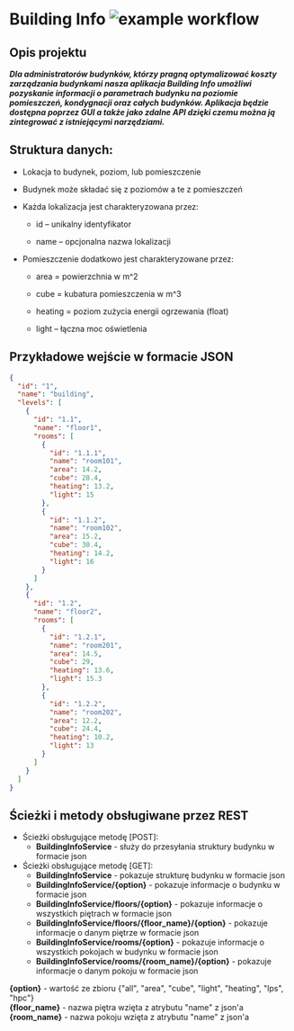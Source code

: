 # Building Info ![example workflow](https://github.com/Mational/BuildingInfoIO/actions/workflows/ci.yml/badge.svg)

## Opis projektu

***Dla administratorów budynków, którzy pragną optymalizować koszty zarządzania budynkami
nasza aplikacja Building Info umożliwi pozyskanie informacji o parametrach budynku na poziomie
pomieszczeń, kondygnacji oraz całych budynków.
Aplikacja będzie dostępna poprzez GUI a także jako zdalne API dzięki czemu można ją zintegrować z istniejącymi narzędziami.***


## Struktura danych:

* Lokacja to budynek, poziom, lub pomieszczenie

* Budynek może składać się z poziomów a te z pomieszczeń

* Każda lokalizacja jest charakteryzowana przez:

  * id – unikalny identyfikator
   
  * name – opcjonalna nazwa lokalizacji
   
* Pomieszczenie dodatkowo jest charakteryzowane przez:
  
  * area = powierzchnia w m^2
   
  * cube = kubatura pomieszczenia w m^3
   
  * heating = poziom zużycia energii ogrzewania (float)
  
  * light – łączna moc oświetlenia

## Przykładowe wejście w formacie JSON

```json
{
  "id": "1",
  "name": "building",
  "levels": [
    {
      "id": "1.1",
      "name": "floor1",
      "rooms": [
        {
          "id": "1.1.1",
          "name": "room101",
          "area": 14.2,
          "cube": 28.4,
          "heating": 13.2,
          "light": 15
        },
        {
          "id": "1.1.2",
          "name": "room102",
          "area": 15.2,
          "cube": 30.4,
          "heating": 14.2,
          "light": 16
        }
      ]
    },
    {
      "id": "1.2",
      "name": "floor2",
      "rooms": [
        {
          "id": "1.2.1",
          "name": "room201",
          "area": 14.5,
          "cube": 29,
          "heating": 13.6,
          "light": 15.3
        },
        {
          "id": "1.2.2",
          "name": "room202",
          "area": 12.2,
          "cube": 24.4,
          "heating": 10.2,
          "light": 13
        }
      ]
    }
  ]
}
```

## Ścieżki i metody obsługiwane przez REST

* Ścieżki obsługujące metodę [POST]:
  * **BuildingInfoService** - służy do przesyłania struktury budynku w formacie json
* Ścieżki obsługujące metodę [GET]:
  * **BuildingInfoService** - pokazuje strukturę budynku w formacie json 
  * **BuildingInfoService/{option}** - pokazuje informacje o budynku w formacie json
  * **BuildingInfoService/floors/{option}** - pokazuje informacje o wszystkich piętrach w formacie json
  * **BuildingInfoService/floors/{floor_name}/{option}** - pokazuje informacje o danym piętrze w formacie json
  * **BuildingInfoService/rooms/{option}** - pokazuje informacje o wszystkich pokojach w budynku w formacie json
  * **BuildingInfoService/rooms/{room_name}/{option}** - pokazuje informacje o danym pokoju w formacie json

**{option}** - wartość ze zbioru {"all", "area", "cube", "light", "heating", "lps", "hpc"}  
**{floor_name}** - nazwa piętra wzięta z atrybutu "name" z json'a  
**{room_name}** - nazwa pokoju wzięta z atrybutu "name" z json'a
